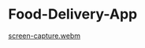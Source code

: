 # Food-Delivery-App
[screen-capture.webm](https://github.com/Shailesh002/Food-Delivery-App/assets/93926245/f1bcfa50-9355-4e7f-907b-c03a1d8bd281)
